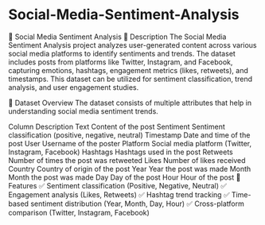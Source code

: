# Social-Media-Sentiment-Analysis
📌 Social Media Sentiment Analysis
📖 Description
The Social Media Sentiment Analysis project analyzes user-generated content across various social media platforms to identify sentiments and trends. The dataset includes posts from platforms like Twitter, Instagram, and Facebook, capturing emotions, hashtags, engagement metrics (likes, retweets), and timestamps. This dataset can be utilized for sentiment classification, trend analysis, and user engagement studies.

📂 Dataset Overview
The dataset consists of multiple attributes that help in understanding social media sentiment trends.

Column	Description
Text	Content of the post
Sentiment	Sentiment classification (positive, negative, neutral)
Timestamp	Date and time of the post
User	Username of the poster
Platform	Social media platform (Twitter, Instagram, Facebook)
Hashtags	Hashtags used in the post
Retweets	Number of times the post was retweeted
Likes	Number of likes received
Country	Country of origin of the post
Year	Year the post was made
Month	Month the post was made
Day	Day of the post
Hour	Hour of the post
🚀 Features
✅ Sentiment classification (Positive, Negative, Neutral)
✅ Engagement analysis (Likes, Retweets)
✅ Hashtag trend tracking
✅ Time-based sentiment distribution (Year, Month, Day, Hour)
✅ Cross-platform comparison (Twitter, Instagram, Facebook)


